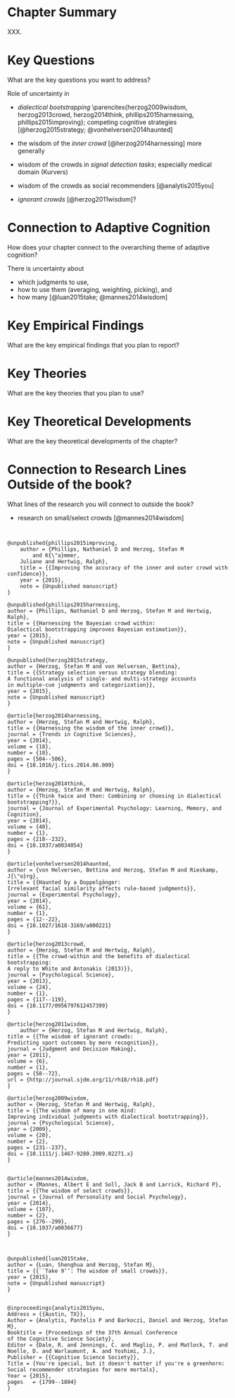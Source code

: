 

# Chapter Summary

XXX.


# Key Questions

What are the key questions you want to address?

Role of uncertainty in

- *dialectical bootstrapping* \parencites{herzog2009wisdom, herzog2013crowd, herzog2014think, phillips2015harnessing, phillips2015improving}; competing cognitive strategies [@herzog2015strategy; @vonhelversen2014haunted]

- the wisdom of the *inner crowd* [@herzog2014harnessing] more generally

- wisdom of the crowds in *signal detection tasks*; especially medical domain (Kurvers)

- wisdom of the crowds as social recommenders [@analytis2015you]

- *ignorant crowds* [@herzog2011wisdom]?




# Connection to Adaptive Cognition

How does your chapter connect to the overarching theme of adaptive cognition?

There is uncertainty about 

- which judgments to use, 
- how to use them (averaging, weighting, picking), and
- how many [@luan2015take; @mannes2014wisdom]


# Key Empirical Findings

What are the key empirical findings that you plan to report?


# Key Theories

What are the key theories that you plan to use?


# Key Theoretical Developments

What are the key theoretical developments of the chapter?


# Connection to Research Lines Outside of the book?

What lines of the research you will connect to outside the book?

- research on small/select crowds [@mannes2014wisdom]


```


@unpublished{phillips2015improving,
    author = {Phillips, Nathaniel D and Herzog, Stefan M 
        and K{\"a}mmer, 
    Juliane and Hertwig, Ralph},
    title = {{Improving the accuracy of the inner and outer crowd with confidence}},
    year = {2015},
    note = {Unpublished manuscript}
}

@unpublished{phillips2015harnessing,
author = {Phillips, Nathaniel D and Herzog, Stefan M and Hertwig, Ralph},
title = {{Harnessing the Bayesian crowd within: 
Dialectical bootstrapping improves Bayesian estimation}},
year = {2015},
note = {Unpublished manuscript}
}

@unpublished{herzog2015strategy,
author = {Herzog, Stefan M and von Helversen, Bettina},
title = {{Strategy selection versus strategy blending: 
A functional analysis of single- and multi-strategy accounts 
in multiple-cue judgments and categorization}},
year = {2015},
note = {Unpublished manuscript}
}

@article{herzog2014harnessing,
author = {Herzog, Stefan M and Hertwig, Ralph},
title = {{Harnessing the wisdom of the inner crowd}},
journal = {Trends in Cognitive Sciences},
year = {2014},
volume = {18},
number = {10},
pages = {504--506},
doi = {10.1016/j.tics.2014.06.009}
}

@article{herzog2014think,
author = {Herzog, Stefan M and Hertwig, Ralph},
title = {{Think twice and then: Combining or choosing in dialectical bootstrapping?}},
journal = {Journal of Experimental Psychology: Learning, Memory, and Cognition},
year = {2014},
volume = {40},
number = {1},
pages = {218--232},
doi = {10.1037/a0034054}
}

@article{vonhelversen2014haunted,
author = {von Helversen, Bettina and Herzog, Stefan M and Rieskamp, J{\"o}rg},
title = {{Haunted by a Doppelgänger: 
Irrelevant facial similarity affects rule-based judgments}},
journal = {Experimental Psychology},
year = {2014},
volume = {61},
number = {1},
pages = {12--22},
doi = {10.1027/1618-3169/a000221}
}

@article{herzog2013crowd,
author = {Herzog, Stefan M and Hertwig, Ralph},
title = {{The crowd-within and the benefits of dialectical bootstrapping: 
A reply to White and Antonakis (2013)}},
journal = {Psychological Science},
year = {2013},
volume = {24},
number = {1},
pages = {117--119},
doi = {10.1177/0956797612457399}
}

@article{herzog2011wisdom,
    author = {Herzog, Stefan M and Hertwig, Ralph},
title = {{The wisdom of ignorant crowds: 
Predicting sport outcomes by mere recognition}},
journal = {Judgment and Decision Making},
year = {2011},
volume = {6},
number = {1},
pages = {58--72},
url = {http://journal.sjdm.org/11/rh18/rh18.pdf}
}

@article{herzog2009wisdom,
author = {Herzog, Stefan M and Hertwig, Ralph},
title = {{The wisdom of many in one mind: 
Improving individual judgments with dialectical bootstrapping}},
journal = {Psychological Science},
year = {2009},
volume = {20},
number = {2},
pages = {231--237},
doi = {10.1111/j.1467-9280.2009.02271.x}
}


@article{mannes2014wisdom,
author = {Mannes, Albert E and Soll, Jack B and Larrick, Richard P},
title = {{The wisdom of select crowds}},
journal = {Journal of Personality and Social Psychology},
year = {2014},
volume = {107},
number = {2},
pages = {276--299},
doi = {10.1037/a0036677}
}



@unpublished{luan2015take,
author = {Luan, Shenghua and Herzog, Stefan M},
title = {{``Take 9’’: The wisdom of small crowds}},
year = {2015},
note = {Unpublished manuscript}
}


@inproceedings{analytis2015you,
Address = {{Austin, TX}},
Author = {Analytis, Pantelis P and Barkoczi, Daniel and Herzog, Stefan M},
Booktitle = {Proceedings of the 37th Annual Conference 
of the Cognitive Science Society},
Editor = {Dale, R. and Jennings, C. and Maglio, P. and Matlock, T. and 
Noelle, D. and Warlaumont, A. and Yoshimi, J.},
Publisher = {{Cognitive Science Society}},
Title = {You're special, but it doesn't matter if you're a greenhorn: 
Social recommender strategies for mere mortals},
Year = {2015},
pages   = {1799--1804}
}



```
